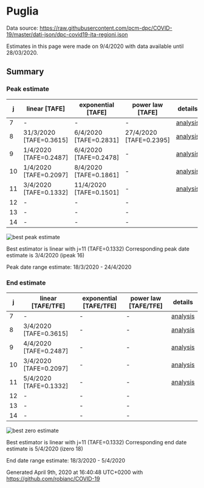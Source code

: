 # Puglia


Data source: https://raw.githubusercontent.com/pcm-dpc/COVID-19/master/dati-json/dpc-covid19-ita-regioni.json

Estimates in this page were made on 9/4/2020 with data available until 28/03/2020.


## Summary 

### Peak estimate 
|j|linear [TAFE]|exponential [TAFE]|power law [TAFE]|details|
|---|----|-----------|---------|-------|
|7|-|-|-|[analysis](COVID-19_puglia_j7_2020-03-28.md)|
|8|31/3/2020 [TAFE=0.3615]|6/4/2020 [TAFE=0.2831]|27/4/2020 [TAFE=0.2395]|[analysis](COVID-19_puglia_j8_2020-03-28.md)|
|9|1/4/2020 [TAFE=0.2487]|6/4/2020 [TAFE=0.2478]|-|[analysis](COVID-19_puglia_j9_2020-03-28.md)|
|10|1/4/2020 [TAFE=0.2097]|8/4/2020 [TAFE=0.1861]|-|[analysis](COVID-19_puglia_j10_2020-03-28.md)|
|11|3/4/2020 [TAFE=0.1332]|11/4/2020 [TAFE=0.1501]|-|[analysis](COVID-19_puglia_j11_2020-03-28.md)|
|12|-|-|-||
|13|-|-|-||
|14|-|-|-||

![best peak estimate](COVID-19_puglia_j11_2020-03-28.png)

Best estimator is linear with j=11 (TAFE=0.1332)
Corresponding peak date estimate is 3/4/2020 (ipeak 16)


Peak date range estimate: 18/3/2020 - 24/4/2020

### End estimate 
|j|linear [TAFE/TFE]|exponential [TAFE/TFE]|power law [TAFE/TFE]|details|
|---|----|-----------|---------|-------|
|7|-|-|-|[analysis](COVID-19_puglia_j7_2020-03-28.md)|
|8|3/4/2020 [TAFE=0.3615]|-|-|[analysis](COVID-19_puglia_j8_2020-03-28.md)|
|9|4/4/2020 [TAFE=0.2487]|-|-|[analysis](COVID-19_puglia_j9_2020-03-28.md)|
|10|3/4/2020 [TAFE=0.2097]|-|-|[analysis](COVID-19_puglia_j10_2020-03-28.md)|
|11|5/4/2020 [TAFE=0.1332]|-|-|[analysis](COVID-19_puglia_j11_2020-03-28.md)|
|12|-|-|-||
|13|-|-|-||
|14|-|-|-||

![best zero estimate](COVID-19_puglia_j11_2020-03-28.png)

Best estimator is linear with j=11 (TAFE=0.1332)
Corresponding end date estimate is 5/4/2020 (izero 18)


End date range estimate: 18/3/2020 - 5/4/2020

Generated April 9th, 2020 at 16:40:48 UTC+0200 with https://github.com/robianc/COVID-19
